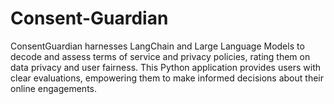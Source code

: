 # Consent-Guardian
ConsentGuardian harnesses LangChain and Large Language Models to decode and assess terms of service and privacy policies, rating them on data privacy and user fairness. This Python application provides users with clear evaluations, empowering them to make informed decisions about their online engagements.
